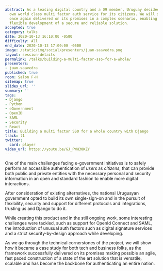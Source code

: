 ```yaml
---
abstract: As a leading digital country and a D9 member, Uruguay decided to build its
  own world class multi factor auth service for its citizens. We will show how Django
  once again delivered on its promises in a complex scenario, enabling a fast and
  flexible development of a secure and reliable solution.
accepted: true
category: talks
date: 2020-10-13 16:10:00 -0500
difficulty: All
end_date: 2020-10-13 17:00:00 -0500
image: /static/img/social/presenters/juan-saavedra.png
layout: session-details
permalink: /talks/building-a-multi-factor-sso-for-a-whole/
presenters:
- juan-saavedra
published: true
room: Salon F-H
sitemap: true
slides_url: ''
summary: ''
tags:
- Django
- Python
- eGovernment
- OpenID
- SAML
- Security
- React
title: Building a multi factor SSO for a whole country with Django
track: t1
twitter:
  card: player
video_url: https://youtu.be/GJ_PWH3OKZY
---
```


One of the main challenges facing e-government initiatives is to safely perform an accessible authentication of _users_ as _citizens_, that can provide both public and private entities with the necessary personal and security information in an open and standard fashion to enable more digital interactions.

After consideration of existing alternatives, the national Uruguayan government opted to build its own single-sign-on and in the pursuit of flexibility, security and support for different protocols and integrations, trusting us and Django to do it.

While creating this product and in the still ongoing work, some interesting challenges were tackled, such as support for OpenId Connect and SAML, the introduction of unusual auth factors such as digital signature services and a strict security-by-design approach while developing.

As we go through the technical cornerstones of the project, we will show how it became a case study for both tech and business folks, as the framework successfully delivered on its promises making possible an agile, fast paced construction of a state of the art solution that is versatile, scalable and has become the backbone for authenticating an entire nation.
